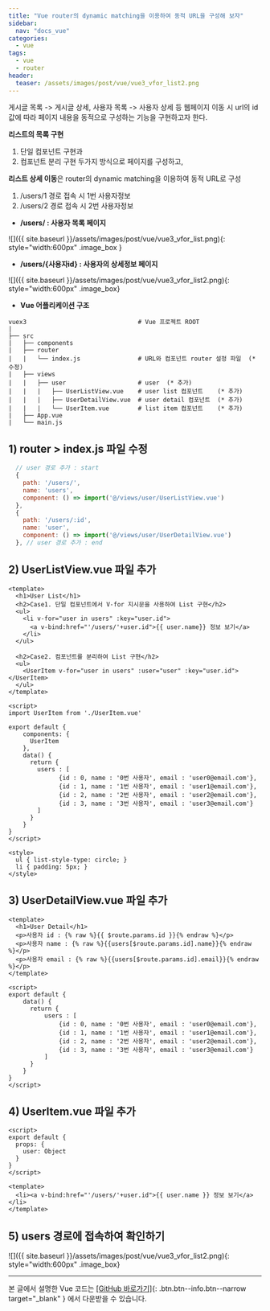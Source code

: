 ```yaml
---
title: "Vue router의 dynamic matching을 이용하여 동적 URL을 구성해 보자"
sidebar:
  nav: "docs_vue"
categories: 
  - vue
tags:
  - vue
  - router
header:
  teaser: /assets/images/post/vue/vue3_vfor_list2.png  
---
```


게시글 목록 -> 게시글 상세, 사용자 목록 -> 사용자 상세 등 웹페이지 이동 시
url의 id값에 따라 페이지 내용을 동적으로 구성하는 기능을 구현하고자 한다.

**리스트의 목록 구현**     
1. 단일 컴포넌트 구현과     
2. 컴포넌트 분리 구현 두가지 방식으로 페이지를 구성하고,    

**리스트 상세 이동**은 router의 dynamic matching을 이용하여 동적 URL로 구성
1. /users/1 경로 접속 시 1번 사용자정보
2. /users/2 경로 접속 시 2번 사용자정보

+ **/users/ : 사용자 목록 페이지**      
    

![]({{ site.baseurl }}/assets/images/post/vue/vue3_vfor_list.png){: style="width:600px" .image_box }

+ **/users/{사용자id} : 사용자의 상세정보 페이지**    
    

![]({{ site.baseurl }}/assets/images/post/vue/vue3_vfor_list2.png){: style="width:600px" .image_box}

+ **Vue 어플리케이션 구조**    

```
vuex3                               # Vue 프로젝트 ROOT
|
├── src                           
|   ├── components                
|   ├── router                    
|   |   └── index.js                # URL와 컴포넌트 router 설정 파일  (* 수정)
|   ├── views                     
|   |   ├── user                    # user  (* 추가)
|   |   |   ├── UserListView.vue    # user list 컴포넌트    (* 추가)
|   |   |   ├── UserDetailView.vue  # user detail 컴포넌트  (* 추가)
|   |   |   └── UserItem.vue        # list item 컴포넌트    (* 추가)
|   ├── App.vue                   
|   └── main.js                   

```



## 1) router > index.js 파일 수정
```javascript
  // user 경로 추가 : start
  {
    path: '/users/',
    name: 'users',
    component: () => import('@/views/user/UserListView.vue')
  }, 
  {
    path: '/users/:id',
    name: 'user',
    component: () => import('@/views/user/UserDetailView.vue')
  }, // user 경로 추가 : end 
```

## 2) UserListView.vue 파일 추가
```vue
<template>
  <h1>User List</h1> 
  <h2>Case1. 단일 컴포넌트에서 V-for 지시문을 사용하여 List 구현</h2>
  <ul>
    <li v-for="user in users" :key="user.id">
      <a v-bind:href="'/users/'+user.id">{{ user.name}} 정보 보기</a>
    </li>
  </ul>
  
  <h2>Case2. 컴포넌트를 분리하여 List 구현</h2>
  <ul>
    <UserItem v-for="user in users" :user="user" :key="user.id"></UserItem>
  </ul>
</template>
  
<script>
import UserItem from './UserItem.vue'

export default { 
    components: {
      UserItem
    },    
    data() {
      return {
        users : [
              {id : 0, name : '0번 사용자', email : 'user0@email.com'},
              {id : 1, name : '1번 사용자', email : 'user1@email.com'},
              {id : 2, name : '2번 사용자', email : 'user2@email.com'},
              {id : 3, name : '3번 사용자', email : 'user3@email.com'}
        ]
      }
    }
}
</script>

<style>  
  ul { list-style-type: circle; }
  li { padding: 5px; }
</style>
```

## 3) UserDetailView.vue 파일 추가
```vue
<template>  
  <h1>User Detail</h1>   
  <p>사용자 id : {% raw %}{{ $route.params.id }}{% endraw %}</p>
  <p>사용자 name : {% raw %}{{users[$route.params.id].name}}{% endraw %}</p>
  <p>사용자 email : {% raw %}{{users[$route.params.id].email}}{% endraw %}</p>
</template>

<script>
export default { 
    data() {
      return {
          users : [
              {id : 0, name : '0번 사용자', email : 'user0@email.com'},
              {id : 1, name : '1번 사용자', email : 'user1@email.com'},
              {id : 2, name : '2번 사용자', email : 'user2@email.com'},
              {id : 3, name : '3번 사용자', email : 'user3@email.com'}
          ]
      }
    }
}
</script>
```
## 4) UserItem.vue 파일 추가
```vue
<script>
export default {
  props: {
    user: Object
  }
}
</script>

<template>
  <li><a v-bind:href="'/users/'+user.id">{{ user.name }} 정보 보기</a></li>
</template>
```

## 5) users 경로에 접속하여 확인하기

![]({{ site.baseurl }}/assets/images/post/vue/vue3_vfor_list2.png){: style="width:600px" .image_box}

---   
   
   
본 글에서 설명한 Vue 코드는 [[GitHub 바로가기]](https://github.com/onda2me/vuex3_basic_example){: .btn.btn--info.btn--narrow target="_blank" } 에서 다운받을 수 있습니다.